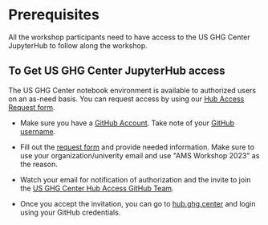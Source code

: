 # Prerequisites

All the workshop participants need to have access to the US GHG Center JupyterHub to follow along the workshop.

## To Get US GHG Center JupyterHub access

 The US GHG Center notebook environment is available to authorized users on an as-need basis. You can request access by using our [Hub Access Request form](https://docs.google.com/forms/d/e/1FAIpQLSdai8otCdrVQzJgev8mjDhzKyCg7jcrB3UeTXNHoCiaMKrkaQ/viewform).

* Make sure you have a [GitHub Account](https://docs.github.com/en/get-started/signing-up-for-github/signing-up-for-a-new-github-account). Take note of your [GitHub username](https://docs.github.com/en/account-and-profile/setting-up-and-managing-your-personal-account-on-github/managing-email-preferences/remembering-your-github-username-or-email).
* Fill out the [request form](https://docs.google.com/forms/d/e/1FAIpQLSdai8otCdrVQzJgev8mjDhzKyCg7jcrB3UeTXNHoCiaMKrkaQ/viewform) and provide needed information. Make sure to use your organization/univerity email and use "AMS Workshop 2023" as the reason.
* Watch your email for notification of authorization and the invite to join the [US GHG Center Hub Access GitHub Team](https://GitHub.com/orgs/US-GHG-Center/teams/ghgc-hub-access).

* Once you accept the invitation, you can go to [hub.ghg.center](https://hub.ghg.center/) and login using your GitHub credentials.